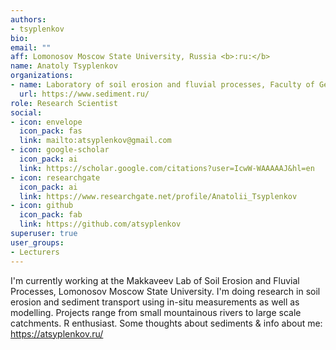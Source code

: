 ```yaml
---
authors:
- tsyplenkov
bio:
email: ""
aff: Lomonosov Moscow State University, Russia <b>:ru:</b>
name: Anatoly Tsyplenkov
organizations:
- name: Laboratory of soil erosion and fluvial processes, Faculty of Geography, Lomonosov Moscow State University
  url: https://www.sediment.ru/
role: Research Scientist
social:
- icon: envelope
  icon_pack: fas
  link: mailto:atsyplenkov@gmail.com	
- icon: google-scholar
  icon_pack: ai
  link: https://scholar.google.com/citations?user=IcwW-WAAAAAJ&hl=en
- icon: researchgate
  icon_pack: ai
  link: https://www.researchgate.net/profile/Anatolii_Tsyplenkov
- icon: github
  icon_pack: fab
  link: https://github.com/atsyplenkov
superuser: true
user_groups:
- Lecturers
---
```

 
 I'm currently working at the Makkaveev Lab of Soil Erosion and Fluvial Processes, Lomonosov Moscow State University. I'm doing research in soil erosion and sediment transport using in-situ measurements as well as modelling. Projects range from small mountainous rivers to large scale catchments. R enthusiast. Some thoughts about sediments & info about me: https://atsyplenkov.ru/